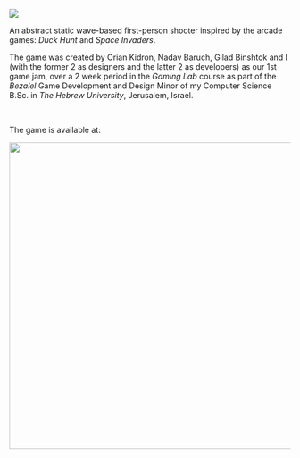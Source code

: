 ![](https://img.itch.zone/aW1nLzg1MTEwMzMucG5n/original/q4lCQc.png)

An abstract static wave-based first-person shooter inspired by the arcade games: _Duck Hunt_ and _Space Invaders_.

The game was created by Orian Kidron, Nadav Baruch, Gilad Binshtok and I (with the former 2 as designers and the latter 2 as developers) as our 1st game jam, over a 2 week period in the _Gaming Lab_ course as part of the _Bezalel_ Game Development and Design Minor of my Computer Science B.Sc. in _The Hebrew University_, Jerusalem, Israel.

<br>

The game is available at:
<p align='center'>
  <a href="https://oriank.itch.io/Flood/"><img src="https://leafo.net/igjc-presentation/itchio-logo.png" width=550/></a>
</p>

